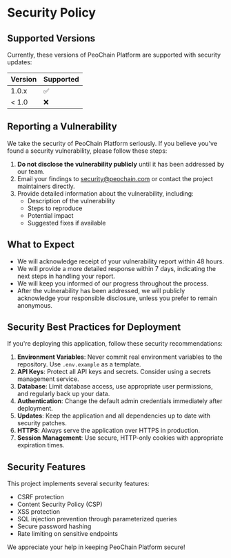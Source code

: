 # Security Policy

## Supported Versions

Currently, these versions of PeoChain Platform are supported with security updates:

| Version | Supported          |
| ------- | ------------------ |
| 1.0.x   | :white_check_mark: |
| < 1.0   | :x:                |

## Reporting a Vulnerability

We take the security of PeoChain Platform seriously. If you believe you've found a security vulnerability, please follow these steps:

1. **Do not disclose the vulnerability publicly** until it has been addressed by our team.
2. Email your findings to security@peochain.com or contact the project maintainers directly.
3. Provide detailed information about the vulnerability, including:
   - Description of the vulnerability
   - Steps to reproduce
   - Potential impact
   - Suggested fixes if available

## What to Expect

- We will acknowledge receipt of your vulnerability report within 48 hours.
- We will provide a more detailed response within 7 days, indicating the next steps in handling your report.
- We will keep you informed of our progress throughout the process.
- After the vulnerability has been addressed, we will publicly acknowledge your responsible disclosure, unless you prefer to remain anonymous.

## Security Best Practices for Deployment

If you're deploying this application, follow these security recommendations:

1. **Environment Variables**: Never commit real environment variables to the repository. Use `.env.example` as a template.
2. **API Keys**: Protect all API keys and secrets. Consider using a secrets management service.
3. **Database**: Limit database access, use appropriate user permissions, and regularly back up your data.
4. **Authentication**: Change the default admin credentials immediately after deployment.
5. **Updates**: Keep the application and all dependencies up to date with security patches.
6. **HTTPS**: Always serve the application over HTTPS in production.
7. **Session Management**: Use secure, HTTP-only cookies with appropriate expiration times.

## Security Features

This project implements several security features:

- CSRF protection
- Content Security Policy (CSP)
- XSS protection
- SQL injection prevention through parameterized queries
- Secure password hashing
- Rate limiting on sensitive endpoints

We appreciate your help in keeping PeoChain Platform secure!